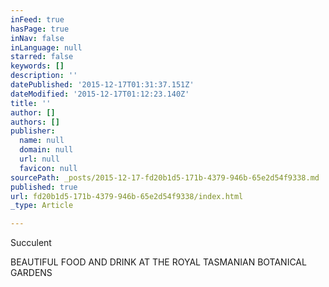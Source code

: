 ```yaml
---
inFeed: true
hasPage: true
inNav: false
inLanguage: null
starred: false
keywords: []
description: ''
datePublished: '2015-12-17T01:31:37.151Z'
dateModified: '2015-12-17T01:12:23.140Z'
title: ''
author: []
authors: []
publisher:
  name: null
  domain: null
  url: null
  favicon: null
sourcePath: _posts/2015-12-17-fd20b1d5-171b-4379-946b-65e2d54f9338.md
published: true
url: fd20b1d5-171b-4379-946b-65e2d54f9338/index.html
_type: Article

---
```

Succulent

BEAUTIFUL FOOD AND DRINK AT THE ROYAL TASMANIAN BOTANICAL GARDENS